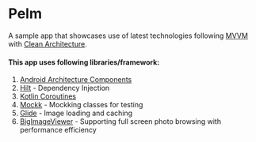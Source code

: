 # Pelm

A sample app that showcases use of latest technologies following [MVVM](https://developer.android.com/jetpack/guide) with [Clean Architecture](https://blog.cleancoder.com/uncle-bob/2012/08/13/the-clean-architecture.html). 

#### This app uses following libraries/framework:
1. [Android Architecture Components](https://developer.android.com/jetpack/guide)
2. [Hilt](https://developer.android.com/training/dependency-injection/hilt-android) - Dependency Injection
3. [Kotlin Coroutines](https://developer.android.com/kotlin/coroutines)
4. [Mockk](https://mockk.io/ANDROID.html) - Mockking classes for testing
5. [Glide](https://github.com/bumptech/glide) - Image loading and caching
6. [BigImageViewer](https://github.com/Piasy/BigImageViewer) - Supporting full screen photo browsing with performance efficiency
